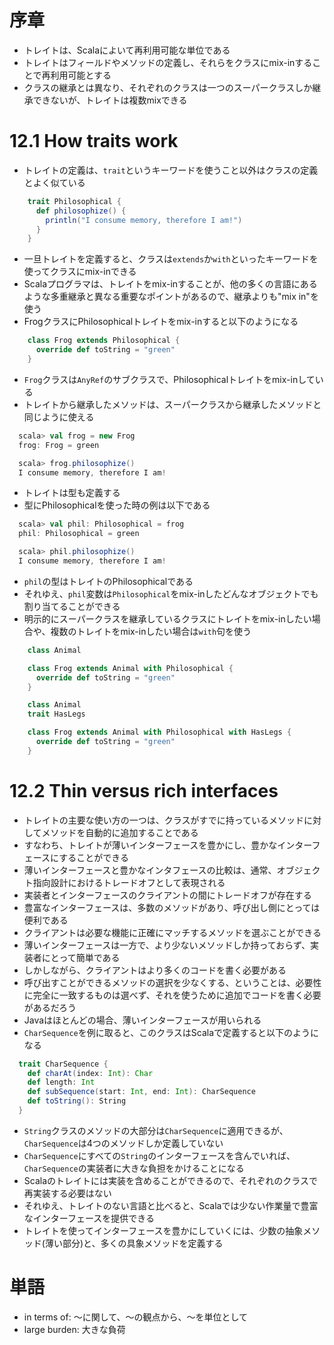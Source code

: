 # 序章

- トレイトは、Scalaによいて再利用可能な単位である
- トレイトはフィールドやメソッドの定義し、それらをクラスにmix-inすることで再利用可能とする
- クラスの継承とは異なり、それぞれのクラスは一つのスーパークラスしか継承できないが、トレイトは複数mixできる

# 12.1 How traits work

- トレイトの定義は、`trait`というキーワードを使うこと以外はクラスの定義とよく似ている

```scala
    trait Philosophical {
      def philosophize() {
        println("I consume memory, therefore I am!")
      }
    }
```

- 一旦トレイトを定義すると、クラスは`extends`か`with`といったキーワードを使ってクラスにmix-inできる
- Scalaプログラマは、トレイトをmix-inすることが、他の多くの言語にあるような多重継承と異なる重要なポイントがあるので、継承よりも"mix in"を使う
- FrogクラスにPhilosophicalトレイトをmix-inすると以下のようになる

```scala
    class Frog extends Philosophical {
      override def toString = "green"
    }
```

- `Frog`クラスは`AnyRef`のサブクラスで、Philosophicalトレイトをmix-inしている
- トレイトから継承したメソッドは、スーパークラスから継承したメソッドと同じように使える

```scala
  scala> val frog = new Frog
  frog: Frog = green

  scala> frog.philosophize()
  I consume memory, therefore I am!
```

- トレイトは型も定義する
- 型にPhilosophicalを使った時の例は以下である

```scala
  scala> val phil: Philosophical = frog
  phil: Philosophical = green

  scala> phil.philosophize()
  I consume memory, therefore I am!
```

- `phil`の型はトレイトのPhilosophicalである
- それゆえ、`phil`変数は`Philosophical`をmix-inしたどんなオブジェクトでも割り当てることができる
- 明示的にスーパークラスを継承しているクラスにトレイトをmix-inしたい場合や、複数のトレイトをmix-inしたい場合は`with`句を使う

```scala
    class Animal

    class Frog extends Animal with Philosophical {
      override def toString = "green"
    }
```

```scala
    class Animal
    trait HasLegs

    class Frog extends Animal with Philosophical with HasLegs {
      override def toString = "green"
    }
```

# 12.2 Thin versus rich interfaces

- トレイトの主要な使い方の一つは、クラスがすでに持っているメソッドに対してメソッドを自動的に追加することである
- すなわち、トレイトが薄いインターフェースを豊かにし、豊かなインターフェースにすることができる
- 薄いインターフェースと豊かなインタフェースの比較は、通常、オブジェクト指向設計におけるトレードオフとして表現される
- 実装者とインターフェースのクライアントの間にトレードオフが存在する
- 豊富なインターフェースは、多数のメソッドがあり、呼び出し側にとっては便利である
- クライアントは必要な機能に正確にマッチするメソッドを選ぶことができる
- 薄いインターフェースは一方で、より少ないメソッドしか持っておらず、実装者にとって簡単である
- しかしながら、クライアントはより多くのコードを書く必要がある
- 呼び出すことができるメソッドの選択を少なくする、ということは、必要性に完全に一致するものは選べず、それを使うために追加でコードを書く必要があるだろう
- Javaはほとんどの場合、薄いインターフェースが用いられる
- `CharSequence`を例に取ると、このクラスはScalaで定義すると以下のようになる

```scala
  trait CharSequence {
    def charAt(index: Int): Char
    def length: Int
    def subSequence(start: Int, end: Int): CharSequence
    def toString(): String
  }
```

- `String`クラスのメソッドの大部分は`CharSequence`に適用できるが、`CharSequence`は4つのメソッドしか定義していない
- `CharSequence`にすべての`String`のインターフェースを含んでいれば、`CharSequence`の実装者に大きな負担をかけることになる
- Scalaのトレイトには実装を含めることができるので、それぞれのクラスで再実装する必要はない
- それゆえ、トレイトのない言語と比べると、Scalaでは少ない作業量で豊富なインターフェースを提供できる
- トレイトを使ってインターフェースを豊かにしていくには、少数の抽象メソッド(薄い部分)と、多くの具象メソッドを定義する

# 単語

- in terms of: ～に関して、～の観点から、～を単位として
- large burden: 大きな負荷

